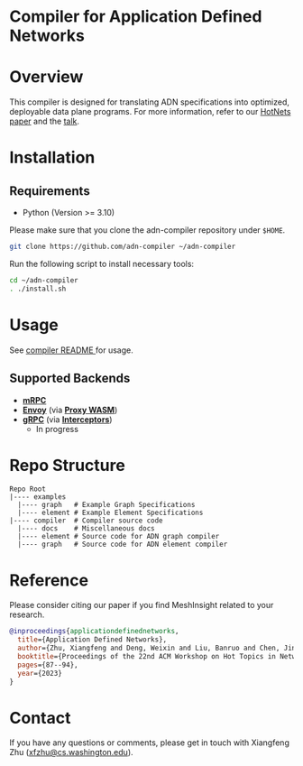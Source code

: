 # Compiler for Application Defined Networks

# Overview

This compiler is designed for translating ADN specifications into optimized, deployable data plane programs. For more information, refer to our [HotNets paper](https://xzhu27.me/papers/adn-hotnets2023.pdf) and the [talk](https://www.youtube.com/watch?v=hJobLIq1Bmk).

# Installation
## Requirements
- Python (Version >= 3.10)

Please make sure that you clone the adn-compiler repository under `$HOME`.
```bash
git clone https://github.com/adn-compiler ~/adn-compiler
```

Run the following script to install necessary tools:
```bash
cd ~/adn-compiler
. ./install.sh
```

# Usage
See [compiler README ](./compiler/README.md) for usage.


## Supported Backends

- [**mRPC**](https://github.com/phoenix-dataplane/phoenix) 
- [**Envoy**](https://www.envoyproxy.io/) (via [**Proxy WASM**](https://github.com/proxy-wasm/proxy-wasm-rust-sdk))
- [**gRPC**](https://github.com/grpc/grpc-go) (via [**Interceptors**](https://github.com/grpc-ecosystem/go-grpc-middleware))
    - In progress

# Repo Structure
```
Repo Root
|---- examples   
  |---- graph   # Example Graph Specifications
  |---- element # Example Element Specifications
|---- compiler  # Compiler source code
  |---- docs    # Miscellaneous docs
  |---- element # Source code for ADN graph compiler
  |---- graph   # Source code for ADN element compiler
```

# Reference
Please consider citing our paper if you find MeshInsight related to your research.
```bibtex
@inproceedings{applicationdefinednetworks,
  title={Application Defined Networks},
  author={Zhu, Xiangfeng and Deng, Weixin and Liu, Banruo and Chen, Jingrong and Wu, Yongji and Anderson, Thomas and Krishnamurthy, Arvind and Mahajan, Ratul and Zhuo, Danyang},
  booktitle={Proceedings of the 22nd ACM Workshop on Hot Topics in Networks},
  pages={87--94},
  year={2023}
}
```


# Contact

If you have any questions or comments, please get in touch with Xiangfeng Zhu (xfzhu@cs.washington.edu).